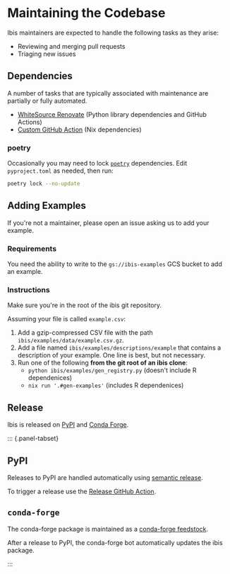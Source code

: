 # Maintaining the Codebase

Ibis maintainers are expected to handle the following tasks as they arise:

- Reviewing and merging pull requests
- Triaging new issues

## Dependencies

A number of tasks that are typically associated with maintenance are partially or fully automated.

- [WhiteSource Renovate](https://www.whitesourcesoftware.com/free-developer-tools/renovate/) (Python library dependencies and GitHub Actions)
- [Custom GitHub Action](https://github.com/ibis-project/ibis/actions/workflows/update-deps.yml) (Nix dependencies)

### poetry

Occasionally you may need to lock [`poetry`](https://python-poetry.org) dependencies. Edit `pyproject.toml` as needed, then run:

```sh
poetry lock --no-update
```

## Adding Examples

If you're not a maintainer, please open an issue asking us to add your example.

### Requirements

You need the ability to write to the `gs://ibis-examples` GCS bucket to add an example.

### Instructions

Make sure you're in the root of the ibis git repository.

Assuming your file is called `example.csv`:

1. Add a gzip-compressed CSV file with the path `ibis/examples/data/example.csv.gz`.
1. Add a file named `ibis/examples/descriptions/example` that contains a
   description of your example. One line is best, but not necessary.
1. Run one of the following **from the git root of an ibis clone**:
   - `python ibis/examples/gen_registry.py` (doesn't include R dependenices)
   - `nix run '.#gen-examples'` (includes R dependenices)

## Release

Ibis is released on [PyPI](https://pypi.org/project/ibis-framework/) and [Conda Forge](https://github.com/conda-forge/ibis-framework-feedstock).

::: {.panel-tabset}

## PyPI

Releases to PyPI are handled automatically using [semantic release](https://egghead.io/lessons/javascript-automating-releases-with-semantic-release).

To trigger a release use the [Release GitHub Action](https://github.com/ibis-project/ibis/actions/workflows/release.yml).

## `conda-forge`

The conda-forge package is maintained as a [conda-forge feedstock](https://github.com/conda-forge/ibis-framework-feedstock).

After a release to PyPI, the conda-forge bot automatically updates the ibis package.

:::
